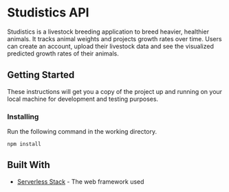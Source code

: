 # Studistics API

Studistics is a livestock breeding application to breed heavier, healthier animals. It tracks animal weights and projects growth rates over time. Users can create an account, upload their livestock data and see the visualized predicted growth rates of their animals.

## Getting Started

These instructions will get you a copy of the project up and running on your local machine for development and testing purposes.

### Installing

Run the following command in the working directory.

```
npm install
```

## Built With

* [Serverless Stack](https://serverless-stack.com/) - The web framework used